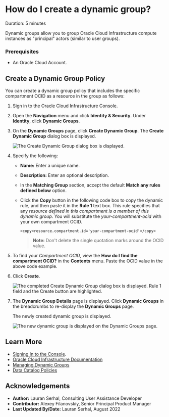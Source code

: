 # How do I create a dynamic group?
Duration: 5 minutes

Dynamic groups allow you to group Oracle Cloud Infrastructure compute instances as "principal" actors (similar to user groups).

### Prerequisites
* An Oracle Cloud Account.

## Create a Dynamic Group Policy

You can create a dynamic group policy that includes the specific compartment OCID as a resource in the group as follows:

1. Sign in to the Oracle Cloud Infrastructure Console.

2. Open the **Navigation** menu and click **Identity & Security**. Under **Identity**, click **Dynamic Groups**.

3. On the **Dynamic Groups** page, click **Create Dynamic Group**. The **Create Dynamic Group** dialog box is displayed.

    ![The Create Dynamic Group dialog box is displayed.](./images/dynamic-group-db.png " ")

4. Specify the following:

    + **Name:** Enter a unique name.
    + **Description:** Enter an optional description.
    + In the **Matching Group** section, accept the default **Match any rules defined below** option.
    + Click the **Copy** button in the following code box to copy the dynamic rule, and then paste it in the **Rule 1** text box. This rule specifies that any _resource defined in this compartment is a member of this dynamic group_. You will substitute the _your-compartment-ocid_ with your own compartment OCID.

        ```
        <copy>resource.compartment.id='your-compartment-ocid'</copy>
        ```
        >**Note:** Don't delete the single quotation marks around the OCID value.

5. To find your _Compartment OCID_, view the **How do I find the compartment OCID?** in the **Contents** menu. Paste the OCID value in the above code example.

6. Click **Create**.

    ![The completed Create Dynamic Group dialog box is displayed. Rule 1 field and the Create button are highlighted.](./images/moviestream-dynamic-group-db.png " ")

7. The **Dynamic Group Details** page is displayed. Click **Dynamic Groups** in the breadcrumbs to re-display the **Dynamic Groups** page.

    The newly created dynamic group is displayed.

    ![The new dynamic group is displayed on the Dynamic Groups page.](./images/dynamic-group-created.png " ")

## Learn More

* [Signing In to the Console](https://docs.cloud.oracle.com/en-us/iaas/Content/GSG/Tasks/signingin.htm).
* [Oracle Cloud Infrastructure Documentation](https://docs.oracle.com/en-us/iaas/Content/GSG/Concepts/baremetalintro.htm)
* [Managing Dynamic Groups](https://docs.oracle.com/en-us/iaas/Content/Identity/Tasks/managingdynamicgroups.htm)
* [Data Catalog Policies](https://docs.oracle.com/en-us/iaas/data-catalog/using/policies.htm)

## Acknowledgements
* **Author:** Lauran Serhal, Consulting User Assistance Developer
* **Contributor:** Alexey Filanovskiy, Senior Principal Product Manager
* **Last Updated By/Date:** Lauran Serhal, August 2022
